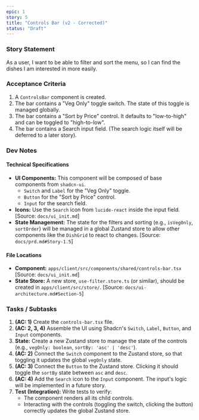 ```yaml
---
epic: 1
story: 5
title: "Controls Bar (v2 - Corrected)"
status: "Draft"
---
```


### Story Statement

As a user, I want to be able to filter and sort the menu, so I can find the dishes I am interested in more easily.

### Acceptance Criteria

1.  A `ControlsBar` component is created.
2.  The bar contains a "Veg Only" toggle switch. The state of this toggle is managed globally.
3.  The bar contains a "Sort by Price" control. It defaults to "low-to-high" and can be toggled to "high-to-low".
4.  The bar contains a Search input field. (The search logic itself will be deferred to a later story).

### Dev Notes

#### Technical Specifications

*   **UI Components:** This component will be composed of base components from `shadcn-ui`.
    *   `Switch` and `Label` for the "Veg Only" toggle.
    *   `Button` for the "Sort by Price" control.
    *   `Input` for the search field.
*   **Icons:** Use the `Search` icon from `lucide-react` inside the input field. [Source: `docs/ui_init.md`]
*   **State Management:** The state for the filters and sorting (e.g., `isVegOnly`, `sortOrder`) will be managed in a global Zustand store to allow other components like the `DishGrid` to react to changes. [Source: `docs/prd.md#Story-1.5`]

#### File Locations

*   **Component:** `apps/client/src/components/shared/controls-bar.tsx` [Source: `docs/ui_init.md`]
*   **State Store:** A new store, `use-filter.store.ts` (or similar), should be created in `apps/client/src/store/`. [Source: `docs/ui-architecture.md#Section-5`]

### Tasks / Subtasks

1.  **(AC: 1)** Create the `controls-bar.tsx` file.
2.  **(AC: 2, 3, 4)** Assemble the UI using Shadcn's `Switch`, `Label`, `Button`, and `Input` components.
3.  **State:** Create a new Zustand store to manage the state of the controls (e.g., `vegOnly: boolean`, `sortBy: 'asc' | 'desc'`).
4.  **(AC: 2)** Connect the `Switch` component to the Zustand store, so that toggling it updates the global `vegOnly` state.
5.  **(AC: 3)** Connect the `Button` to the Zustand store. Clicking it should toggle the `sortBy` state between `asc` and `desc`.
6.  **(AC: 4)** Add the `Search` icon to the `Input` component. The input's logic will be implemented in a future story.
7.  **Test (Integration):** Write tests to verify:
    *   The component renders all its child controls.
    *   Interacting with the controls (toggling the switch, clicking the button) correctly updates the global Zustand store.
